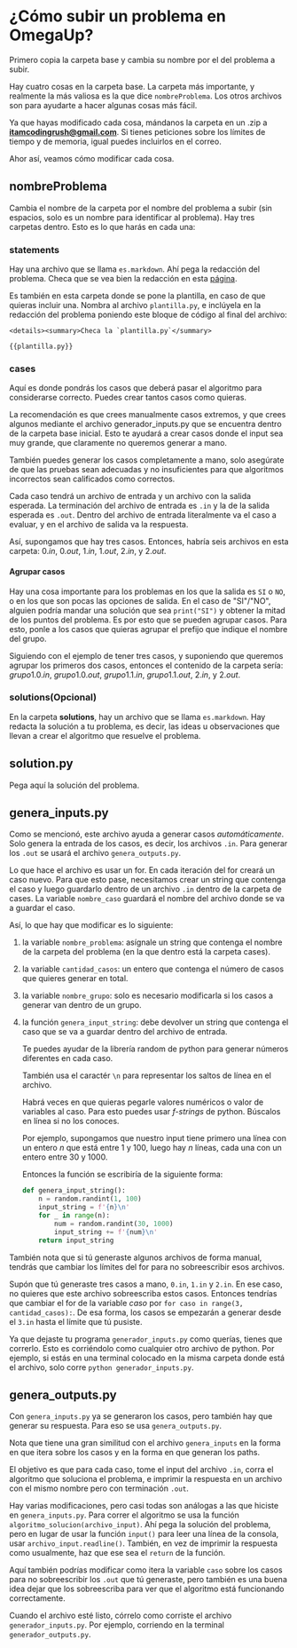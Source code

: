 # ¿Cómo subir un problema en OmegaUp?

Primero copia la carpeta base y cambia su nombre por el del problema a subir.

Hay cuatro cosas en la carpeta base. La carpeta más importante, y realmente la más valiosa es la que dice `nombreProblema`. Los otros archivos son para ayudarte a hacer algunas cosas más fácil. 

Ya que hayas modificado cada cosa, mándanos la carpeta en un .zip a **itamcodingrush@gmail.com**. Si tienes peticiones sobre los límites de tiempo y de memoria, igual puedes incluirlos en el correo. 

Ahor así, veamos cómo modificar cada cosa. 

## nombreProblema
Cambia el nombre de la carpeta por el nombre del problema a subir (sin espacios, solo es un nombre para identificar al problema). Hay tres carpetas dentro. Esto es lo que harás en cada una:

### statements
Hay una archivo que se llama `es.markdown`. Ahí pega la redacción del problema. Checa que se vea bien la redacción en esta [página](https://omegaup.com/redaccion.php).

Es también en esta carpeta donde se pone la plantilla, en caso de que quieras incluir una. Nombra al archivo `plantilla.py`, e inclúyela en la redacción del problema poniendo este bloque de código al final del archivo:
```
<details><summary>Checa la `plantilla.py`</summary>

{{plantilla.py}}
```

### cases
Aquí es donde pondrás los casos que deberá pasar el algoritmo para considerarse correcto. Puedes crear tantos casos como quieras. 

La recomendación es que crees manualmente casos extremos, y que crees algunos mediante el archivo generador_inputs.py que se encuentra dentro de la carpeta base inicial. Esto te ayudará a crear casos donde el input sea muy grande, que claramente no queremos generar a mano. 

También puedes generar los casos completamente a mano, solo asegúrate de que las pruebas sean adecuadas y no insuficientes para que algoritmos incorrectos sean calificados como correctos. 

Cada caso tendrá un archivo de entrada y un archivo con la salida esperada. La terminación del archivo de entrada es `.in` y la de la salida esperada es `.out`. Dentro del archivo de entrada literalmente va el caso a evaluar, y en el archivo de salida va la respuesta. 

Así, supongamos que hay tres casos. Entonces, habría seis archivos en esta carpeta: $0.in$, $0.out$, $1.in$, $1.out$, $2.in$, y $2.out$.

#### Agrupar casos
Hay una cosa importante para los problemas en los que la salida es `SI` o `NO`, o en los que son pocas las opciones de salida. En el caso de "SI"/"NO", alguien podría mandar una solución que sea `print("SI")` y obtener la mitad de los puntos del problema. Es por esto que se pueden agrupar casos. Para esto, ponle a los casos que quieras agrupar el prefijo que indique el nombre del grupo.

Siguiendo con el ejemplo de tener tres casos, y suponiendo que queremos agrupar los primeros dos casos, entonces el contenido de la carpeta sería:  $grupo1.0.in$, $grupo1.0.out$, $grupo1.1.in$, $grupo1.1.out$, $2.in$, y $2.out$.

### solutions(Opcional)
En la carpeta **solutions**, hay un archivo que se llama `es.markdown`. Hay redacta la solución a tu problema, es decir, las ideas u observaciones que llevan a crear el algoritmo que resuelve el problema. 

## solution.py
Pega aquí la solución del problema.

## genera_inputs.py
Como se mencionó, este archivo ayuda a generar casos *automáticamente*. Solo genera la entrada de los casos, es decir, los archivos `.in`. Para generar los `.out` se usará el archivo `genera_outputs.py`.

Lo que hace el archivo es usar un for. En cada iteración del for creará un caso nuevo. Para que esto pase, necesitamos crear un string que contenga el caso y luego guardarlo dentro de un archivo `.in` dentro de la carpeta de cases. La variable `nombre_caso` guardará el nombre del archivo donde se va a guardar el caso.

Así, lo que hay que modificar es lo siguiente:
1. la variable `nombre_problema`: asígnale un string que contenga el nombre de la carpeta del problema (en la que dentro está la carpeta cases).  
2. la variable `cantidad_casos`: un entero que contenga el número de casos que quieres generar en total. 
3. la variable `nombre_grupo`: solo es necesario modificarla si los casos a generar van dentro de un grupo. 
4. la función `genera_input_string`: debe devolver un string que contenga el caso que se va a guardar dentro del archivo de entrada.
    
    Te puedes ayudar de la librería random de python para generar números diferentes en cada caso. 

    También usa el caractér `\n` para representar los saltos de línea en el archivo. 

    Habrá veces en que quieras pegarle valores numéricos o valor de variables al caso. Para esto puedes usar *f-strings* de python. Búscalos en línea si no los conoces.  

    Por ejemplo, supongamos que nuestro input tiene primero una línea con un entero $n$ que está entre 1 y 100, luego hay $n$ líneas, cada una con un entero entre 30 y 1000. 

    Entonces la función se escribiría de la siguiente forma:
    ```python
    def genera_input_string():
        n = random.randint(1, 100)
        input_string = f'{n}\n'
        for _ in range(n):
            num = random.randint(30, 1000)
            input_string += f'{num}\n'
        return input_string
    ```
    
También nota que si tú generaste algunos archivos de forma manual, tendrás que cambiar los límites del for para no sobreescribir esos archivos. 

Supón que tú generaste tres casos a mano, `0.in`, `1.in` y `2.in`. En ese caso, no quieres que este archivo sobreescriba estos casos. Entonces tendrías que cambiar el for de la variable $caso$ por `for caso in range(3, cantidad_casos):`. De esa forma, los casos se empezarán a generar desde el `3.in` hasta el límite que tú pusiste. 

Ya que dejaste tu programa `generador_inputs.py` como querías, tienes que correrlo. Esto es corriéndolo como cualquier otro archivo de python. Por ejemplo, si estás en una terminal colocado en la misma carpeta donde está el archivo, solo corre `python generador_inputs.py`.

## genera_outputs.py
Con `genera_inputs.py` ya se generaron los casos, pero también hay que generar su respuesta. Para eso se usa `genera_outputs.py`.

Nota que tiene una gran similitud con el archivo `genera_inputs` en la forma en que itera sobre los casos y en la forma en que generan los paths. 

El objetivo es que para cada caso, tome el input del archivo `.in`, corra el algoritmo que soluciona el problema, e imprimir la respuesta en un archivo con el mismo nombre pero con terminación `.out`. 

Hay varias modificaciones, pero casi todas son análogas a las que hiciste en `genera_inputs.py`. Para correr el algoritmo se usa la función `algoritmo_solucion(archivo_input)`. Ahí pega la solución del problema, pero en lugar de usar la función `input()` para leer una línea de la consola, usar `archivo_input.readline()`. También, en vez de imprimir la respuesta como usualmente, haz que ese sea el `return` de la función.

Aquí también podrías modificar como itera la variable `caso` sobre los casos para no sobreescribir los `.out` que tú generaste, pero también es una buena idea dejar que los sobreescriba para ver que el algoritmo está funcionando correctamente. 

Cuando el archivo esté listo, córrelo como corriste el archivo `generador_inputs.py`. Por ejemplo, corriendo en la terminal `generador_outputs.py`.

